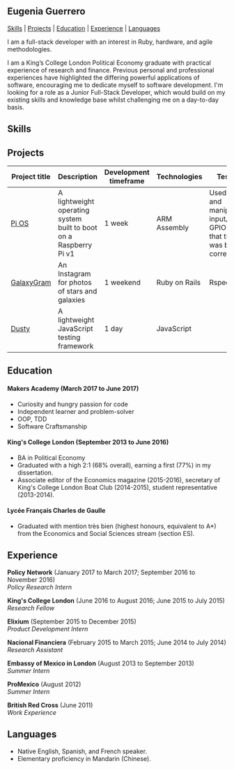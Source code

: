 ## Eugenia Guerrero
[Skills](#skills) | [Projects](#projects)  | [Education](#education) | [Experience](#experience) | [Languages](#languages)

I am a full-stack developer with an interest in Ruby, hardware, and agile
methodologies.

I am a King’s College London Political Economy graduate with practical experience of research and finance. Previous personal and professional experiences have highlighted the differing powerful applications of software, encouraging me to dedicate myself to software development. I'm looking for a role as a Junior Full-Stack Developer, which would build on my existing skills and knowledge base whilst challenging me on a day-to-day basis.

## Skills

## Projects

Project title | Description | Development timeframe | Technologies | Testing
--------------|-------------|-----------------------|--------------|---------
[Pi OS](https://github.com/freddyfallon/raspberry-pi-os) | A lightweight operating system built to boot on a Raspberry Pi v1 | 1 week | ARM Assembly | Used loops and manipulated input/output GPIO to test that the OS was booting correctly
[GalaxyGram](https://github.com/eugeniaguerrero/instagram-challenge) | An Instagram for photos of stars and galaxies | 1 weekend | Ruby on Rails | Rspec
[Dusty](https://github.com/nazwhale/dusty) | A lightweight JavaScript testing framework | 1 day | JavaScript |

## Education

#### Makers Academy (March 2017 to June 2017)

- Curiosity and hungry passion for code
- Independent learner and problem-solver
- OOP, TDD
- Software Craftsmanship

#### King's College London (September 2013 to June 2016)

- BA in Political Economy
- Graduated with a high 2:1 (68% overall), earning a first (77%) in my dissertation.
- Associate editor of the Economics magazine (2015-2016), secretary of King's College London Boat Club (2014-2015), student representative (2013-2014).

#### Lycée Français Charles de Gaulle
- Graduated with mention très bien (highest honours, equivalent to A*) from the Economics and Social Sciences stream (section ES).

## Experience

**Policy Network** (January 2017 to March 2017; September 2016 to November 2016)    
*Policy Research Intern*  

**King's College London** (June 2016 to August 2016; June 2015 to July 2015)   
*Research Fellow*  

**Elixium** (September 2015 to December 2015)   
*Product Development Intern*  

**Nacional Financiera** (February 2015 to March 2015; June 2014 to July 2014)   
*Research Assistant*  

**Embassy of Mexico in London** (August 2013 to September 2013)    
*Summer Intern*  

**ProMexico** (August 2012)   
*Summer Intern*

**British Red Cross** (June 2011)    
*Work Experience*  


## Languages
- Native English, Spanish, and French speaker.
- Elementary proficiency in Mandarin (Chinese).
